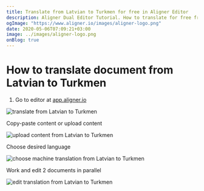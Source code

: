 ```yaml
---
title: Translate from Latvian to Turkmen for free in Aligner Editor
description: Aligner Dual Editor Tutorial. How to translate for free from Latvian to Turkmen. Aligner is multilingual document management platform. 
ogImage: "https://www.aligner.io/images/aligner-logo.png"
date: 2020-05-06T07:09:21+03:00
image: ../images/aligner-logo.png
onBlog: true
---
```


# How to translate document from Latvian to Turkmen

1. Go to editor at [app.aligner.io](https://app.aligner.io "Aligner App web page")

![translate from Latvian to Turkmen](../aligner-blank-editor.png "translate from Latvian to Turkmen")

Copy-paste content or upload content

![upload content from Latvian to Turkmen](../aligner-uploaded-document.png "upload content from Latvian to Turkmen")

Choose desired language

![choose machine translation from Latvian to Turkmen](../aligner-language-dropdown.png "choose machine translation from Latvian to Turkmen")

Work and edit 2 documents in parallel

![edit translation from Latvian to Turkmen](../aligner-double-sitded-editor.png "edit translation from Latvian to Turkmen")

